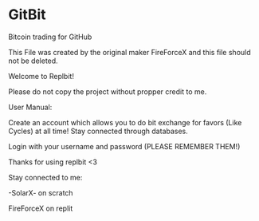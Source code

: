 # GitBit
Bitcoin trading for GitHub

This File was created by the original maker FireForceX and this file should not be deleted.

Welcome to Replbit! 

Please do not copy the project without propper credit to me.

User Manual:

Create an account which allows you to do bit exchange for favors (Like Cycles) at all time! Stay connected through databases.

Login with your username and password (PLEASE REMEMBER THEM!)

Thanks for using replbit <3

Stay connected to me:

-SolarX- on scratch

FireForceX on replit
